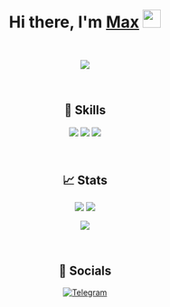 <h1 align="center">Hi there, I'm <a href="https://boosty.to/multidimesionstudio" target="_blank">Max</a> 
<img src="https://github.com/blackcater/blackcater/raw/main/images/Hi.gif" height="32"/></h1>

<br />

<p href="https://github.com/ryo-ma/github-profile-trophy" align="center">
  <img src="https://github-profile-trophy.vercel.app/?username=magistr-of-code&theme=nord&margin-w=5&row=1&column=5&no-frame=true&title=Commits,PR,Repositories,Stars,Followers" />
</p>

<br />

<h2 align="center"> 🔧 Skills </h2>

<p align="center">
  <img src="https://img.shields.io/badge/python-3670A0?style=for-the-badge&logo=python&logoColor=white" />
  <img src="https://img.shields.io/badge/c-%2300599C.svg?style=for-the-badge&logo=c&logoColor=white" />
  <img src="https://img.shields.io/badge/GODOT-%23FFFFFF.svg?style=for-the-badge&logo=godot-engine" />
</p>

<br />

<h2 align="center"> 📈 Stats </h2>

<p align="center">
  <img src="https://github-profile-summary-cards.vercel.app/api/cards/stats?username=magistr-of-code&theme=solarized_dark" />
  <img src="https://github-profile-summary-cards.vercel.app/api/cards/most-commit-language?username=magistr-of-code&theme=solarized_dark" />
</p>
<p align="center">
  <img src="https://github-profile-summary-cards.vercel.app/api/cards/profile-details?username=magistr-of-code&theme=solarized_dark" />
</p>

<br />

<h2 align="center"> 🤝 Socials </h2>

<p align="center">
  <a href="https://t.me/Max2010Sul">
    <img src="https://img.shields.io/badge/Telegram-2CA5E0?style=for-the-badge&logo=telegram&logoColor=white" alt="Telegram"/>
  </a>
</p>
